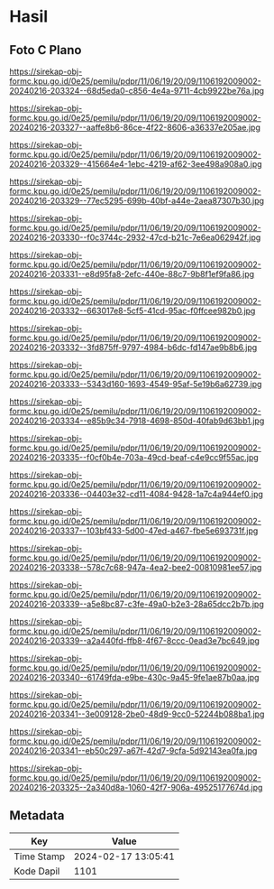# Hasil

## Foto C Plano

https://sirekap-obj-formc.kpu.go.id/0e25/pemilu/pdpr/11/06/19/20/09/1106192009002-20240216-203324--68d5eda0-c856-4e4a-9711-4cb9922be76a.jpg

https://sirekap-obj-formc.kpu.go.id/0e25/pemilu/pdpr/11/06/19/20/09/1106192009002-20240216-203327--aaffe8b6-86ce-4f22-8606-a36337e205ae.jpg

https://sirekap-obj-formc.kpu.go.id/0e25/pemilu/pdpr/11/06/19/20/09/1106192009002-20240216-203329--415664e4-1ebc-4219-af62-3ee498a908a0.jpg

https://sirekap-obj-formc.kpu.go.id/0e25/pemilu/pdpr/11/06/19/20/09/1106192009002-20240216-203329--77ec5295-699b-40bf-a44e-2aea87307b30.jpg

https://sirekap-obj-formc.kpu.go.id/0e25/pemilu/pdpr/11/06/19/20/09/1106192009002-20240216-203330--f0c3744c-2932-47cd-b21c-7e6ea062942f.jpg

https://sirekap-obj-formc.kpu.go.id/0e25/pemilu/pdpr/11/06/19/20/09/1106192009002-20240216-203331--e8d95fa8-2efc-440e-88c7-9b8f1ef9fa86.jpg

https://sirekap-obj-formc.kpu.go.id/0e25/pemilu/pdpr/11/06/19/20/09/1106192009002-20240216-203332--663017e8-5cf5-41cd-95ac-f0ffcee982b0.jpg

https://sirekap-obj-formc.kpu.go.id/0e25/pemilu/pdpr/11/06/19/20/09/1106192009002-20240216-203332--3fd875ff-9797-4984-b6dc-fd147ae9b8b6.jpg

https://sirekap-obj-formc.kpu.go.id/0e25/pemilu/pdpr/11/06/19/20/09/1106192009002-20240216-203333--5343d160-1693-4549-95af-5e19b6a62739.jpg

https://sirekap-obj-formc.kpu.go.id/0e25/pemilu/pdpr/11/06/19/20/09/1106192009002-20240216-203334--e85b9c34-7918-4698-850d-40fab9d63bb1.jpg

https://sirekap-obj-formc.kpu.go.id/0e25/pemilu/pdpr/11/06/19/20/09/1106192009002-20240216-203335--f0cf0b4e-703a-49cd-beaf-c4e9cc9f55ac.jpg

https://sirekap-obj-formc.kpu.go.id/0e25/pemilu/pdpr/11/06/19/20/09/1106192009002-20240216-203336--04403e32-cd11-4084-9428-1a7c4a944ef0.jpg

https://sirekap-obj-formc.kpu.go.id/0e25/pemilu/pdpr/11/06/19/20/09/1106192009002-20240216-203337--103bf433-5d00-47ed-a467-fbe5e693731f.jpg

https://sirekap-obj-formc.kpu.go.id/0e25/pemilu/pdpr/11/06/19/20/09/1106192009002-20240216-203338--578c7c68-947a-4ea2-bee2-00810981ee57.jpg

https://sirekap-obj-formc.kpu.go.id/0e25/pemilu/pdpr/11/06/19/20/09/1106192009002-20240216-203339--a5e8bc87-c3fe-49a0-b2e3-28a65dcc2b7b.jpg

https://sirekap-obj-formc.kpu.go.id/0e25/pemilu/pdpr/11/06/19/20/09/1106192009002-20240216-203339--a2a440fd-ffb8-4f67-8ccc-0ead3e7bc649.jpg

https://sirekap-obj-formc.kpu.go.id/0e25/pemilu/pdpr/11/06/19/20/09/1106192009002-20240216-203340--61749fda-e9be-430c-9a45-9fe1ae87b0aa.jpg

https://sirekap-obj-formc.kpu.go.id/0e25/pemilu/pdpr/11/06/19/20/09/1106192009002-20240216-203341--3e009128-2be0-48d9-9cc0-52244b088ba1.jpg

https://sirekap-obj-formc.kpu.go.id/0e25/pemilu/pdpr/11/06/19/20/09/1106192009002-20240216-203341--eb50c297-a67f-42d7-9cfa-5d92143ea0fa.jpg

https://sirekap-obj-formc.kpu.go.id/0e25/pemilu/pdpr/11/06/19/20/09/1106192009002-20240216-203325--2a340d8a-1060-42f7-906a-49525177674d.jpg


## Metadata

| Key        | Value               |
| ---------- | ------------------- |
| Time Stamp | 2024-02-17 13:05:41 |
| Kode Dapil | 1101                |



